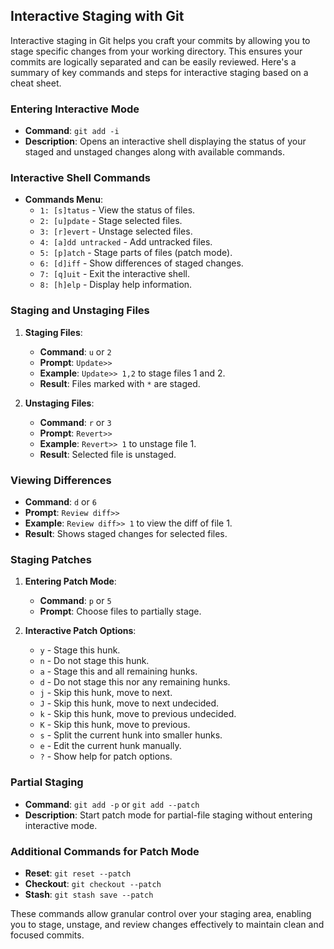 ## Interactive Staging with Git

Interactive staging in Git helps you craft your commits by allowing you to stage specific changes from your working directory. This ensures your commits are logically separated and can be easily reviewed. Here's a summary of key commands and steps for interactive staging based on a cheat sheet.

### Entering Interactive Mode
- **Command**: `git add -i`
- **Description**: Opens an interactive shell displaying the status of your staged and unstaged changes along with available commands.

### Interactive Shell Commands
- **Commands Menu**:
  - `1: [s]tatus` - View the status of files.
  - `2: [u]pdate` - Stage selected files.
  - `3: [r]evert` - Unstage selected files.
  - `4: [a]dd untracked` - Add untracked files.
  - `5: [p]atch` - Stage parts of files (patch mode).
  - `6: [d]iff` - Show differences of staged changes.
  - `7: [q]uit` - Exit the interactive shell.
  - `8: [h]elp` - Display help information.

### Staging and Unstaging Files
1. **Staging Files**:
   - **Command**: `u` or `2`
   - **Prompt**: `Update>>`
   - **Example**: `Update>> 1,2` to stage files 1 and 2.
   - **Result**: Files marked with `*` are staged.

2. **Unstaging Files**:
   - **Command**: `r` or `3`
   - **Prompt**: `Revert>>`
   - **Example**: `Revert>> 1` to unstage file 1.
   - **Result**: Selected file is unstaged.

### Viewing Differences
- **Command**: `d` or `6`
- **Prompt**: `Review diff>>`
- **Example**: `Review diff>> 1` to view the diff of file 1.
- **Result**: Shows staged changes for selected files.

### Staging Patches
1. **Entering Patch Mode**:
   - **Command**: `p` or `5`
   - **Prompt**: Choose files to partially stage.

2. **Interactive Patch Options**:
   - `y` - Stage this hunk.
   - `n` - Do not stage this hunk.
   - `a` - Stage this and all remaining hunks.
   - `d` - Do not stage this nor any remaining hunks.
   - `j` - Skip this hunk, move to next.
   - `J` - Skip this hunk, move to next undecided.
   - `k` - Skip this hunk, move to previous undecided.
   - `K` - Skip this hunk, move to previous.
   - `s` - Split the current hunk into smaller hunks.
   - `e` - Edit the current hunk manually.
   - `?` - Show help for patch options.

### Partial Staging
- **Command**: `git add -p` or `git add --patch`
- **Description**: Start patch mode for partial-file staging without entering interactive mode.

### Additional Commands for Patch Mode
- **Reset**: `git reset --patch`
- **Checkout**: `git checkout --patch`
- **Stash**: `git stash save --patch`

These commands allow granular control over your staging area, enabling you to stage, unstage, and review changes effectively to maintain clean and focused commits.
